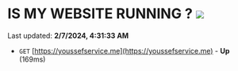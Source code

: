 # IS MY WEBSITE RUNNING ? [![](https://img.shields.io/static/v1?label=Sponsor&message=%E2%9D%A4&logo=GitHub&color=%23fe8e86)](https://github.com/sponsors/<username>)

Last updated: **2/7/2024, 4:31:33 AM**

- `GET` [https://youssefservice.me](https://youssefservice.me) - **Up** (169ms)

